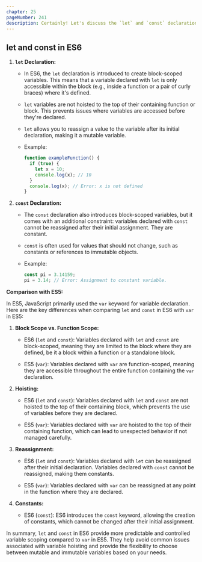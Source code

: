 ```yaml
---
chapter: 25
pageNumber: 241
description: Certainly! Let's discuss the `let` and `const` declarations in the context of ES6 (ECMAScript 2015) and compare them to their ES5 counterparts.
---
```


## let and const in ES6

1. **`let` Declaration:**
   - In ES6, the `let` declaration is introduced to create block-scoped variables. This means that a variable declared with `let` is only accessible within the block (e.g., inside a function or a pair of curly braces) where it's defined.

   - `let` variables are not hoisted to the top of their containing function or block. This prevents issues where variables are accessed before they're declared.

   - `let` allows you to reassign a value to the variable after its initial declaration, making it a mutable variable.

   - Example:
     ```javascript
     function exampleFunction() {
       if (true) {
         let x = 10;
         console.log(x); // 10
       }
       console.log(x); // Error: x is not defined
     }
     ```

2. **`const` Declaration:**
   - The `const` declaration also introduces block-scoped variables, but it comes with an additional constraint: variables declared with `const` cannot be reassigned after their initial assignment. They are constant.

   - `const` is often used for values that should not change, such as constants or references to immutable objects.

   - Example:
     ```javascript
     const pi = 3.14159;
     pi = 3.14; // Error: Assignment to constant variable.
     ```

**Comparison with ES5:**

In ES5, JavaScript primarily used the `var` keyword for variable declaration. Here are the key differences when comparing `let` and `const` in ES6 with `var` in ES5:

1. **Block Scope vs. Function Scope:**
   - ES6 (`let` and `const`): Variables declared with `let` and `const` are block-scoped, meaning they are limited to the block where they are defined, be it a block within a function or a standalone block.

   - ES5 (`var`): Variables declared with `var` are function-scoped, meaning they are accessible throughout the entire function containing the `var` declaration.

2. **Hoisting:**
   - ES6 (`let` and `const`): Variables declared with `let` and `const` are not hoisted to the top of their containing block, which prevents the use of variables before they are declared.

   - ES5 (`var`): Variables declared with `var` are hoisted to the top of their containing function, which can lead to unexpected behavior if not managed carefully.

3. **Reassignment:**
   - ES6 (`let` and `const`): Variables declared with `let` can be reassigned after their initial declaration. Variables declared with `const` cannot be reassigned, making them constants.

   - ES5 (`var`): Variables declared with `var` can be reassigned at any point in the function where they are declared.

4. **Constants:**
   - ES6 (`const`): ES6 introduces the `const` keyword, allowing the creation of constants, which cannot be changed after their initial assignment.

In summary, `let` and `const` in ES6 provide more predictable and controlled variable scoping compared to `var` in ES5. They help avoid common issues associated with variable hoisting and provide the flexibility to choose between mutable and immutable variables based on your needs.